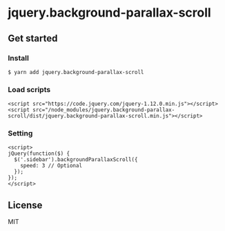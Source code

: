 # jquery.background-parallax-scroll

## Get started

### Install
```
$ yarn add jquery.background-parallax-scroll
```

### Load scripts

```
<script src="https://code.jquery.com/jquery-1.12.0.min.js"></script>
<script src="/node_modules/jquery.background-parallax-scroll/dist/jquery.background-parallax-scroll.min.js"></script>
```

### Setting

```
<script>
jQuery(function($) {
  $('.sidebar').backgroundParallaxScroll({
    speed: 3 // Optional
  });
});
</script>
```

## License
MIT
